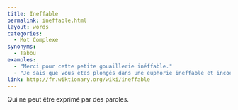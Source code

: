 ```yaml
---
title: Ineffable
permalink: ineffable.html
layout: words
categories:
  - Mot Complexe
synonyms:
  - Tabou
examples:
  - "Merci pour cette petite gouaillerie inéffable."
  - "Je sais que vous êtes plongés dans une euphorie ineffable et incoercible..."
link: http://fr.wiktionary.org/wiki/ineffable
---
```


Qui ne peut être exprimé par des paroles.
